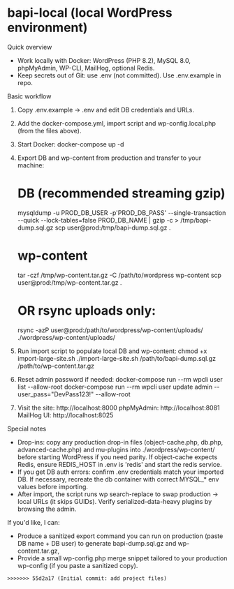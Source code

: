 # bapi-local (local WordPress environment)

Quick overview
- Work locally with Docker: WordPress (PHP 8.2), MySQL 8.0, phpMyAdmin, WP-CLI, MailHog, optional Redis.
- Keep secrets out of Git: use .env (not committed). Use .env.example in repo.

Basic workflow
1. Copy .env.example -> .env and edit DB credentials and URLs.
2. Add the docker-compose.yml, import script and wp-config.local.php (from the files above).
3. Start Docker:
   docker-compose up -d
4. Export DB and wp-content from production and transfer to your machine:
   # DB (recommended streaming gzip)
   mysqldump -u PROD_DB_USER -p'PROD_DB_PASS' --single-transaction --quick --lock-tables=false PROD_DB_NAME | gzip -c > /tmp/bapi-dump.sql.gz
   scp user@prod:/tmp/bapi-dump.sql.gz .
   # wp-content
   tar -czf /tmp/wp-content.tar.gz -C /path/to/wordpress wp-content
   scp user@prod:/tmp/wp-content.tar.gz .
   # OR rsync uploads only:
   rsync -azP user@prod:/path/to/wordpress/wp-content/uploads/ ./wordpress/wp-content/uploads/

5. Run import script to populate local DB and wp-content:
   chmod +x import-large-site.sh
   ./import-large-site.sh /path/to/bapi-dump.sql.gz /path/to/wp-content.tar.gz

6. Reset admin password if needed:
   docker-compose run --rm wpcli user list --allow-root
   docker-compose run --rm wpcli user update admin --user_pass="DevPass123!" --allow-root

7. Visit the site:
   http://localhost:8000
   phpMyAdmin: http://localhost:8081
   MailHog UI: http://localhost:8025

Special notes
- Drop-ins: copy any production drop-in files (object-cache.php, db.php, advanced-cache.php) and mu-plugins into ./wordpress/wp-content/ before starting WordPress if you need parity. If object-cache expects Redis, ensure REDIS_HOST in .env is 'redis' and start the redis service.
- If you get DB auth errors: confirm .env credentials match your imported DB. If necessary, recreate the db container with correct MYSQL_* env values before importing.
- After import, the script runs wp search-replace to swap production -> local URLs (it skips GUIDs). Verify serialized-data-heavy plugins by browsing the admin.

If you'd like, I can:
- Produce a sanitized export command you can run on production (paste DB name + DB user) to generate bapi-dump.sql.gz and wp-content.tar.gz,
- Provide a small wp-config.php merge snippet tailored to your production wp-config (if you paste a sanitized copy).
```
>>>>>>> 55d2a17 (Initial commit: add project files)
